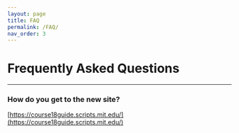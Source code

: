 ```yaml
---
layout: page
title: FAQ
permalink: /FAQ/
nav_order: 3
---
```


# Frequently Asked Questions

---

### How do you get to the new site?
[https://course18guide.scripts.mit.edu/](https://course18guide.scripts.mit.edu/)


<!---### How do you gather and process your data?
Data is gathered through the MIT subject evaluation system and corresponds to students' answers to a series of supplementary, optional, and open-ended questions that we have designed to meaningfully extend the institute's standardized evaluations. Once subject evaluations close, the math department administration sends us the anonymized responses to our questions, which our team then condenses into the readable form that is published here.### What classes does the **Course 18 Underground** cover?
We have been running the project for two semesters so far! In future semesters, we hope to expand our coverage to all classes in the math department!### Who maintains this project and website?
This site and project are maintained by the [MIT Council for Math Majors](mailto:comm-all@mit.edu) and the [MIT Undergraduate Math Association](http://uma.mit.edu/). ### I have a question about this project that isn't answered here. Who should I contact?
Please send all queries and comments to *underground-guide **at** mit.edu*. --->



